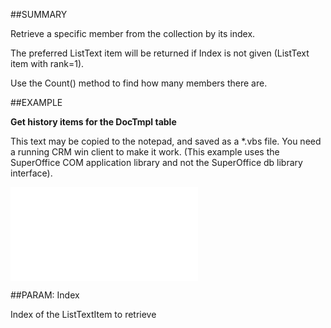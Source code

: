 

##SUMMARY


Retrieve a specific member from the collection by its index. 

The preferred ListText item will be returned if Index is not given (ListText item with rank=1). 

Use the Count() method to find how many members there are. 



##EXAMPLE

**Get history items for the DocTmpl table**

This text may be copied to the notepad, and saved as a *.vbs file. You need a running CRM win client to make it work. (This example uses the SuperOffice COM application library and not the SuperOffice db library interface).

![](../../Examples/vbs/IListTextItems.Item.vbs.txt)







##PARAM: Index

Index of the ListTextItem to retrieve



